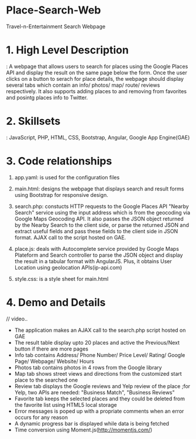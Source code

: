 # Place-Search-Web
Travel-n-Entertainment Search Webpage


# 1. High Level Description
: A webpage that allows users to search for places using the Google Places API and display the result on the same page below the form. Once the user clicks on a button to serach for place details, the webpage should display several tabs which contain an info/ photos/ map/ route/ reviews respectively. It also supports adding places to and removing from favorites and posintg places info to Twitter. 
   
   
# 2. Skillsets
: JavaScript, PHP, HTML, CSS, Bootstrap, Angular, Google App Engine(GAE)
   
   
# 3. Code relationships
1) app.yaml:   is used for the configuration files

2) main.html:  designs the webpage that displays search and result forms using Bootstrap for responsive design.

3) search.php: constucts HTTP requests to the Google Places API "Nearby Search" service using the input address which is from                the geocoding via Google Maps Geocoding API. It also passes the JSON object returned by the Nearby Search to                  the client side, or parse the returned JSON and extract useful fields and pass these fields to the client side                in JSON format. AJAX call to the script hosted on GAE. 

4) place.js:   deals with Autocomplete service provided by Google Maps Plateform and Search controller to parse the JSON                      object and display the result in a tabular format with AngularJS. Plus, it obtains User Location using                        geolocation APIs(ip-api.com)

5) style.css:  is a style sheet for main.html


# 4. Demo and Details
// video..
- The application makes an AJAX call to the search.php script hosted on GAE
- The result table display upto 20 places and active the Previous/Next button if there are more pages
- Info tab contains Address/ Phone Number/ Price Level/ Rating/ Google Page/ Webpage/ Website/ Hours
- Photos tab contains photos in 4 rows from the Google library
- Map tab shows street views and directions from the customized start place to the searched one
- Review tab displays the Google reviews and Yelp review of the place
  ;for Yelp, two APIs are needed: "Business Match", "Business Reviews" 
- Favorite tab keeps the selected places and they could be deleted from the favorite list  using HTML5 local storage 
- Error messages is poped up with a propriate comments when an error occurs for any reason
- A dynamic progress bar is displayed while data is being fetched
- Time conversion using Moment.js(http://momentjs.com/)

